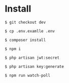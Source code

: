 # Install

```
$ git checkout dev
```

```
$ cp .env.examlle .env
```

```
$ composer install
```

```
$ npm i
```

```
$ php artisan jwt:secret
```

```
$ php artisan key:generate
```

```
$ npm run watch-poll
```